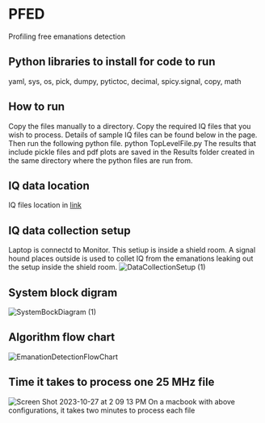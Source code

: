 # PFED
Profiling free emanations detection

## Python libraries to install for code to run
yaml, sys, os, pick, dumpy, pytictoc, decimal, spicy.signal, copy, math

## How to run
Copy the files manually to a directory.
Copy the required IQ files that you wish to process. Details of sample IQ files can be found below in the page. Then run the following python file.
python TopLevelFile.py
The results that include pickle files and pdf plots are saved in the Results folder created in the same directory where the python files are run from.

## IQ data location
IQ files location in [link](https://drive.google.com/drive/folders/1Hx9GdysKPMb-so-tDZ4Bj20Lt9gqTRW1?usp=sharing)

## IQ data collection setup
Laptop is connectd to Monitor. This setiup is inside a shield room. A signal hound places outside is used to collet IQ from the emanations leaking out the setup inside the shield room.
![DataCollectionSetup (1)](https://github.com/venkateshsathya/PFED/assets/54123622/cde0d2d1-932f-4b49-826c-2eaff7c74130)

## System block digram
![SystemBockDiagram (1)](https://github.com/venkateshsathya/PFED/assets/54123622/08c725e4-76be-4d04-9902-9a9d8e698efe)

## Algorithm flow chart
![EmanationDetectionFlowChart](https://github.com/venkateshsathya/PFED/assets/54123622/7a7fd028-b662-41b3-95a8-eb8073ab4200)

## Time it takes to process one 25 MHz file
![Screen Shot 2023-10-27 at 2 09 13 PM](https://github.com/venkateshsathya/PFED/assets/54123622/00dbbed7-b492-4080-9547-16e6a1442819)
On a macbook with above configurations, it takes two minutes to process each file
